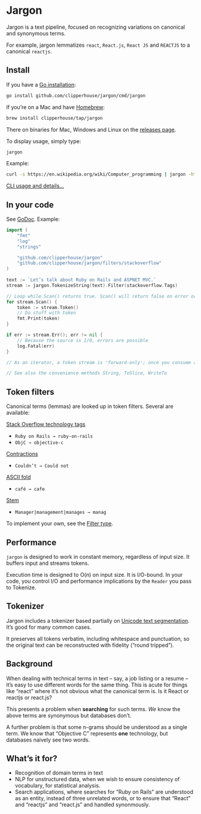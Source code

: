 # Jargon

Jargon is a text pipeline, focused on recognizing variations on canonical and synonymous terms.

For example, jargon lemmatizes `react`, `React.js`, `React JS` and `REACTJS` to a canonical `reactjs`.

## Install

If you have a [Go installation](https://golang.org/doc/install):

```bash
go install github.com/clipperhouse/jargon/cmd/jargon
```

If you’re on a Mac and have [Homebrew](https://brew.sh):

```bash
brew install clipperhouse/tap/jargon
```

There on binaries for Mac, Windows and Linux on the [releases page](https://github.com/clipperhouse/jargon/releases).

To display usage, simply type:

```bash
jargon
```

Example:

```bash
curl -s https://en.wikipedia.org/wiki/Computer_programming | jargon -html -stack -lemmas -lines
```

[CLI usage and details...](https://github.com/clipperhouse/jargon/tree/master/cmd/jargon)

## In your code

See [GoDoc](https://godoc.org/github.com/clipperhouse/jargon). Example:

```go
import (
	"fmt"
	"log"
	"strings"

	"github.com/clipperhouse/jargon"
	"github.com/clipperhouse/jargon/filters/stackoverflow"
)
 
text := `Let’s talk about Ruby on Rails and ASPNET MVC.`
stream := jargon.TokenizeString(text).Filter(stackoverflow.Tags)

// Loop while Scan() returns true. Scan() will return false on error or end of tokens.
for stream.Scan() {
	token := stream.Token()
	// Do stuff with token
	fmt.Print(token)
}

if err := stream.Err(); err != nil {
	// Because the source is I/O, errors are possible
	log.Fatal(err)
}

// As an iterator, a token stream is 'forward-only'; once you consume a token, you can't go back.

// See also the convenience methods String, ToSlice, WriteTo
```

## Token filters

Canonical terms (lemmas) are looked up in token filters. Several are available:

[Stack Overflow technology tags](https://pkg.go.dev/github.com/clipperhouse/jargon/filters/stackoverflow)
  - `Ruby on Rails → ruby-on-rails`
  - `ObjC → objective-c`

[Contractions](https://pkg.go.dev/github.com/clipperhouse/jargon/filters/contractions)
  - `Couldn’t → Could not`

[ASCII fold](https://pkg.go.dev/github.com/clipperhouse/jargon/filters/ascii)
  - `café → cafe`

[Stem](https://pkg.go.dev/github.com/clipperhouse/jargon/filters/stemmer)
  - `Manager|management|manages → manag`

To implement your own, see the [Filter type](https://godoc.org/github.com/clipperhouse/jargon/#Filter).

## Performance

`jargon` is designed to work in constant memory, regardless of input size. It buffers input and streams tokens.

Execution time is designed to O(n) on input size. It is I/O-bound. In your code, you control I/O and performance implications by the `Reader` you pass to Tokenize.

## Tokenizer

Jargon includes a tokenizer based partially on [Unicode text segmentation](https://unicode.org/reports/tr29/). It’s good for many common cases.

It preserves all tokens verbatim, including whitespace and punctuation, so the original text can be reconstructed with fidelity (“round tripped”).

## Background

When dealing with technical terms in text – say, a job listing or a resume – it’s easy to use different words for the same thing. This is acute for things like “react” where it’s not obvious what the canonical term is. Is it React or reactjs or react.js?

This presents a problem when **searching** for such terms. _We_ know the above terms are synonymous but databases don’t.

A further problem is that some n-grams should be understood as a single term. We know that “Objective C” represents **one** technology, but databases naively see two words.

## What’s it for?

- Recognition of domain terms in text
- NLP for unstructured data, when we wish to ensure consistency of vocabulary, for statistical analysis.
- Search applications, where searches for “Ruby on Rails” are understood as an entity, instead of three unrelated words, or to ensure that “React” and “reactjs” and “react.js” and handled synonmously.
